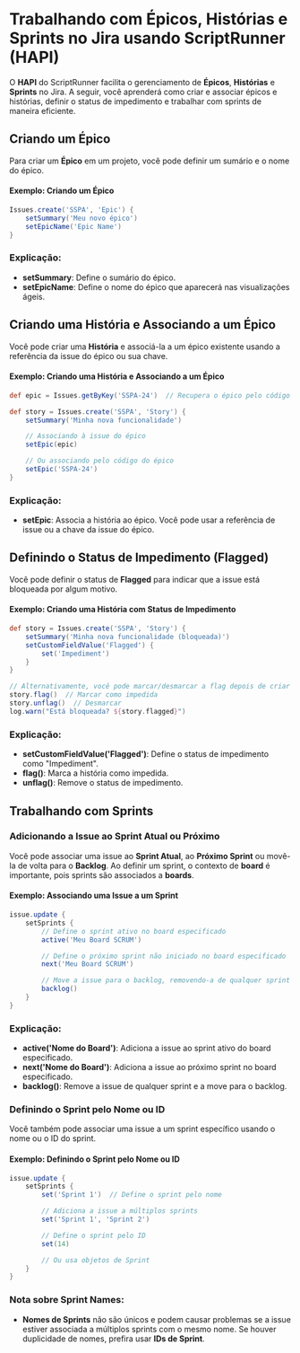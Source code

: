 # Trabalhando com Épicos, Histórias e Sprints no Jira usando ScriptRunner (HAPI)

O **HAPI** do ScriptRunner facilita o gerenciamento de **Épicos**, **Histórias** e **Sprints** no Jira. A seguir, você aprenderá como criar e associar épicos e histórias, definir o status de impedimento e trabalhar com sprints de maneira eficiente.

## Criando um Épico

Para criar um **Épico** em um projeto, você pode definir um sumário e o nome do épico.

#### Exemplo: Criando um Épico

```groovy
Issues.create('SSPA', 'Epic') {
    setSummary('Meu novo épico')
    setEpicName('Epic Name')
}
```

### Explicação:
- **setSummary**: Define o sumário do épico.
- **setEpicName**: Define o nome do épico que aparecerá nas visualizações ágeis.

## Criando uma História e Associando a um Épico

Você pode criar uma **História** e associá-la a um épico existente usando a referência da issue do épico ou sua chave.

#### Exemplo: Criando uma História e Associando a um Épico

```groovy
def epic = Issues.getByKey('SSPA-24')  // Recupera o épico pelo código

def story = Issues.create('SSPA', 'Story') {
    setSummary('Minha nova funcionalidade')

    // Associando à issue do épico
    setEpic(epic)

    // Ou associando pelo código do épico
    setEpic('SSPA-24')
}
```

### Explicação:
- **setEpic**: Associa a história ao épico. Você pode usar a referência de issue ou a chave da issue do épico.

## Definindo o Status de Impedimento (Flagged)

Você pode definir o status de **Flagged** para indicar que a issue está bloqueada por algum motivo.

#### Exemplo: Criando uma História com Status de Impedimento

```groovy
def story = Issues.create('SSPA', 'Story') {
    setSummary('Minha nova funcionalidade (bloqueada)')
    setCustomFieldValue('Flagged') {
        set('Impediment')
    }
}

// Alternativamente, você pode marcar/desmarcar a flag depois de criar a issue
story.flag()  // Marcar como impedida
story.unflag()  // Desmarcar
log.warn("Está bloqueada? ${story.flagged}")
```

### Explicação:
- **setCustomFieldValue('Flagged')**: Define o status de impedimento como "Impediment".
- **flag()**: Marca a história como impedida.
- **unflag()**: Remove o status de impedimento.

## Trabalhando com Sprints

### Adicionando a Issue ao Sprint Atual ou Próximo

Você pode associar uma issue ao **Sprint Atual**, ao **Próximo Sprint** ou movê-la de volta para o **Backlog**. Ao definir um sprint, o contexto de **board** é importante, pois sprints são associados a **boards**.

#### Exemplo: Associando uma Issue a um Sprint

```groovy
issue.update {
    setSprints {
        // Define o sprint ativo no board especificado
        active('Meu Board SCRUM')

        // Define o próximo sprint não iniciado no board especificado
        next('Meu Board SCRUM')

        // Move a issue para o backlog, removendo-a de qualquer sprint
        backlog()
    }
}
```

### Explicação:
- **active('Nome do Board')**: Adiciona a issue ao sprint ativo do board especificado.
- **next('Nome do Board')**: Adiciona a issue ao próximo sprint no board especificado.
- **backlog()**: Remove a issue de qualquer sprint e a move para o backlog.

### Definindo o Sprint pelo Nome ou ID

Você também pode associar uma issue a um sprint específico usando o nome ou o ID do sprint.

#### Exemplo: Definindo o Sprint pelo Nome ou ID

```groovy
issue.update {
    setSprints {
        set('Sprint 1')  // Define o sprint pelo nome

        // Adiciona a issue a múltiplos sprints
        set('Sprint 1', 'Sprint 2')

        // Define o sprint pelo ID
        set(14)

        // Ou usa objetos de Sprint
    }
}
```

### Nota sobre Sprint Names:
- **Nomes de Sprints** não são únicos e podem causar problemas se a issue estiver associada a múltiplos sprints com o mesmo nome. Se houver duplicidade de nomes, prefira usar **IDs de Sprint**.